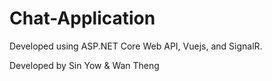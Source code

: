 # Chat-Application

Developed using ASP.NET Core Web API, Vuejs, and SignalR.

Developed by Sin Yow & Wan Theng
